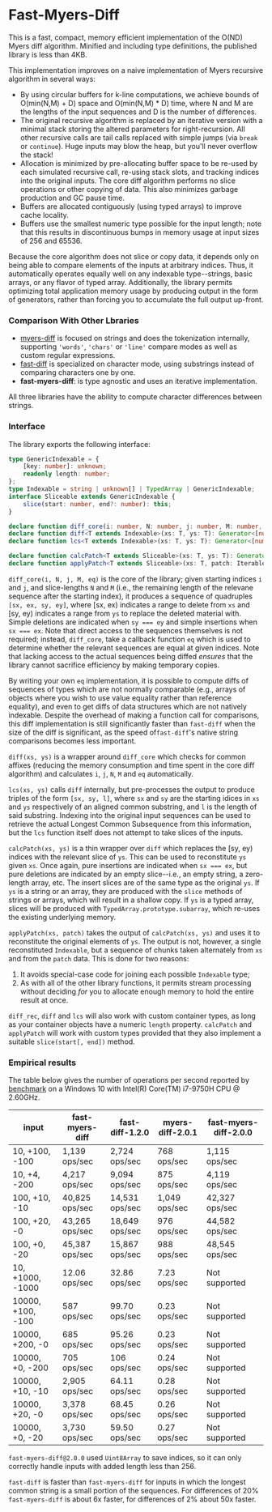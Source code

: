 Fast-Myers-Diff
================

This is a fast, compact, memory efficient implementation of the O(ND) Myers diff algorithm.
Minified and including type definitions, the published library is less than 4KB.

This implementation improves on a naive implementation of Myers recursive algorithm in several ways:
* By using circular buffers for k-line computations, we achieve bounds of O(min(N,M) + D) space and O(min(N,M) * D) time,
  where N and M are the lengths of the input sequences and D is the number of differences.
* The original recursive algorithm is replaced by an iterative version with a minimal stack storing the altered parameters for right-recursion.
  All other recursive calls are tail calls replaced with simple jumps (via `break` or `continue`). Huge inputs may blow the heap, but you'll never overflow the stack!
* Allocation is minimized by pre-allocating buffer space to be re-used by each simulated recursive call, re-using stack slots, and tracking indices into the original inputs. The core diff algorithm performs no slice operations or other copying of data. This also minimizes garbage production and GC pause time.
* Buffers are allocated contiguously (using typed arrays) to improve cache locality.
* Buffers use the smallest numeric type possible for the input length; note that this results in discontinuous bumps in memory usage at input sizes of 256 and 65536.

Because the core algorithm does not slice or copy data, it depends only on being able to compare elements of the inputs at arbitrary indices.
Thus, it automatically operates equally well on any indexable type--strings, basic arrays, or any flavor of typed array.
Additionally, the library permits optimizing total application memory usage by producing output in the form of generators, rather than forcing you to accumulate the full output up-front.

### Comparison With Other Lbraries
- [myers-diff](https://www.npmjs.com/package/myers-diff/v/2.0.1) is focused on strings and does the tokenization internally, supporting `'words'`, `'chars'` or `'line'` compare modes as well as custom regular expressions.
- [fast-diff](https://www.npmjs.com/package/fast-diff/v/1.2.1) is specialized on character mode, using substrings instead of comparing characters one by one.
 - **fast-myers-diff**: is type agnostic and uses an iterative implementation.

All three libraries have the ability to compute character differences between strings.

### Interface

The library exports the following interface:

```ts
type GenericIndexable = {
    [key: number]: unknown;
    readonly length: number;
};
type Indexable = string | unknown[] | TypedArray | GenericIndexable;
interface Sliceable extends GenericIndexable {
    slice(start: number, end?: number): this;
}

declare function diff_core(i: number, N: number, j: number, M: number, eq: (i: number, j: number) => boolean): Generator<Vec4>;
declare function diff<T extends Indexable>(xs: T, ys: T): Generator<[number, number, number, number]>;
declare function lcs<T extends Indexable>(xs: T, ys: T): Generator<[number, number, number]>;

declare function calcPatch<T extends Sliceable>(xs: T, ys: T): Generator<[number, number, T]>;
declare function applyPatch<T extends Sliceable>(xs: T, patch: Iterable<[number, number, T]>): Generator<T>;
```

`diff_core(i, N, j, M, eq)` is the core of the library; given starting indices `i` and `j`, and slice-lengths `N` and `M` (i.e., the remaining length of the relevane sequence after the starting index), it produces a sequence of quadruples `[sx, ex, sy, ey]`, where [sx, ex) indicates a range to delete from `xs` and [sy, ey) indicates a range from `ys` to replace the deleted material with. Simple deletions are indicated when `sy === ey` and simple insertions when `sx === ex`. Note that direct access to the sequences themselves is not required; instead, `diff_core`, take a callback function `eq` which is used to determine whether the relevant sequences are equal at given indices. Note that lacking access to the actual sequences being diffed *ensures* that the library cannot sacrifice efficiency by making temporary copies.

By writing your own `eq` implementation, it is possible to compute diffs of sequences of types which are not normally comparable (e.g., arrays of objects where you wish to use value equality rather than reference equality), and even to get diffs of data structures which are not natively indexable. Despite the overhead of making a function call for comparisons, this diff implementation is still significantly faster than `fast-diff` when the size of the diff is significant, as the speed of`fast-diff`'s native string comparisons becomes less important.

`diff(xs, ys)` is a wrapper around `diff_core` which checks for common affixes (reducing the memory consumption and time spent in the core diff algorithm) and calculates `i`, `j`, `N`, `M` and `eq` automatically.

`lcs(xs, ys)` calls `diff` internally, but pre-processes the output to produce triples of the form `[sx, sy, l]`, where `sx` and `sy` are the starting idices in `xs` and `ys` respectively of an aligned common substring, and `l` is the length of said substring. Indexing into the original input sequences can be used to retrieve the actual Longest Common Subsequence from this information, but the `lcs` function itself does not attempt to take slices of the inputs.

`calcPatch(xs, ys)` is a thin wrapper over `diff` which replaces the [sy, ey) indices with the relevant slice of `ys`. This can be used to reconstitute `ys` given `xs`. Once again, pure insertions are indicated when `sx === ex`, but pure deletions are indicated by an empty slice--i.e., an empty string, a zero-length array, etc. The insert slices are of the same type as the original `ys`. If `ys` is a string or an array, they are produced with the `slice` methods of strings or arrays, which will result in a shallow copy. If `ys` is a typed array, slices will be produced with `TypedArray.prototype.subarray`, which re-uses the existing underlying memory.

`applyPatch(xs, patch)` takes the output of `calcPatch(xs, ys)` and uses it to reconstitute the original elements of `ys`. The output is not, however, a single reconstituted `Indexable`, but a sequence of chunks taken alternately from `xs` and from the `patch` data. This is done for two reasons:
1. It avoids special-case code for joining each possible `Indexable` type;
2. As with all of the other library functions, it permits stream processing without deciding *for* you to allocate enough memory to hold the entire result at once.

`diff_rec`, `diff` and `lcs` will also work with custom container types, as long as your container objects have a numeric `length` property. `calcPatch` and `applyPatch` will work with custom types provided that they also implement a suitable `slice(start[, end])` method.

### Empirical results

The table below gives the number of operations per second reported by 
[benchmark](https://www.npmjs.com/package/benchmark/v/2.1.4) on a 
Windows 10 with Intel(R) Core(TM) i7-9750H CPU @ 2.60GHz.


| input             | fast-myers-diff | fast-diff-1.2.0 | myers-diff-2.0.1 | fast-myers-diff-2.0.0 |
| ------            |  -----------    | ----------      | -----------------|-------------------|
| 10, +100, -100    | 1,139 ops/sec   | 2,724 ops/sec   | 768 ops/sec      | 1,115 ops/sec         |
| 10, +4, -200      | 4,217 ops/sec   | 9,094 ops/sec   | 875 ops/sec      | 4,119 ops/sec         |
| 100, +10, -10     | 40,825 ops/sec  | 14,531 ops/sec  | 1,049 ops/sec    | 42,327 ops/sec        |
| 100, +20, -0      | 43,265 ops/sec  | 18,649 ops/sec  | 976 ops/sec      | 44,582 ops/sec        |
| 100, +0, -20      | 45,387 ops/sec  | 15,867 ops/sec  | 988 ops/sec      | 48,545 ops/sec        |
| 10, +1000, -1000  | 12.06 ops/sec   | 32.86 ops/sec   | 7.23 ops/sec     | Not supported  |
| 10000, +100, -100 | 587 ops/sec     | 99.70 ops/sec   | 0.23 ops/sec     | Not supported  |
| 10000, +200, -0   | 685 ops/sec     | 95.26 ops/sec   | 0.23 ops/sec     | Not supported  |
| 10000, +0, -200   | 705 ops/sec     | 106 ops/sec     | 0.24 ops/sec     | Not supported  |
| 10000, +10, -10   | 2,905 ops/sec   | 64.11 ops/sec   | 0.28 ops/sec     | Not supported  |
| 10000, +20, -0    | 3,378 ops/sec   | 68.45 ops/sec   | 0.26 ops/sec     | Not supported  |
| 10000, +0, -20    | 3,730 ops/sec   | 59.50 ops/sec   | 0.27 ops/sec     | Not supported  |

`fast-myers-diff@2.0.0` used `Uint8Array` to save indices, so it can only correctly handle inputs with added length less than 256.

`fast-diff` is faster than `fast-myers-diff` for inputs in which the longest common string is a small portion of the sequences. For differences of 20% `fast-myers-diff` is about 6x faster, for differences of 2% about 50x faster.
